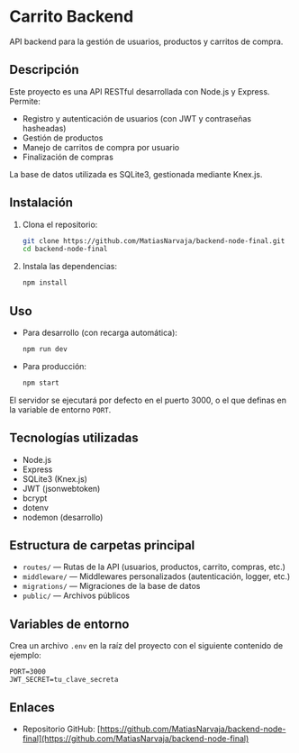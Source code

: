 # Carrito Backend

API backend para la gestión de usuarios, productos y carritos de compra.

## Descripción
Este proyecto es una API RESTful desarrollada con Node.js y Express. Permite:
- Registro y autenticación de usuarios (con JWT y contraseñas hasheadas)
- Gestión de productos
- Manejo de carritos de compra por usuario
- Finalización de compras

La base de datos utilizada es SQLite3, gestionada mediante Knex.js.

## Instalación

1. Clona el repositorio:
   ```bash
   git clone https://github.com/MatiasNarvaja/backend-node-final.git
   cd backend-node-final
   ```
2. Instala las dependencias:
   ```bash
   npm install
   ```

## Uso

- Para desarrollo (con recarga automática):
  ```bash
  npm run dev
  ```
- Para producción:
  ```bash
  npm start
  ```

El servidor se ejecutará por defecto en el puerto 3000, o el que definas en la variable de entorno `PORT`.

## Tecnologías utilizadas
- Node.js
- Express
- SQLite3 (Knex.js)
- JWT (jsonwebtoken)
- bcrypt
- dotenv
- nodemon (desarrollo)

## Estructura de carpetas principal
- `routes/` — Rutas de la API (usuarios, productos, carrito, compras, etc.)
- `middleware/` — Middlewares personalizados (autenticación, logger, etc.)
- `migrations/` — Migraciones de la base de datos
- `public/` — Archivos públicos

## Variables de entorno
Crea un archivo `.env` en la raíz del proyecto con el siguiente contenido de ejemplo:

```
PORT=3000
JWT_SECRET=tu_clave_secreta
```

## Enlaces
- Repositorio GitHub: [https://github.com/MatiasNarvaja/backend-node-final](https://github.com/MatiasNarvaja/backend-node-final) 